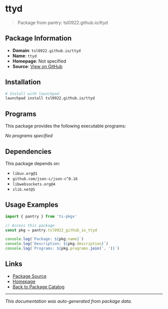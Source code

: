 # ttyd

> Package from pantry: tsl0922.github.io/ttyd

## Package Information

- **Domain**: `tsl0922.github.io/ttyd`
- **Name**: `ttyd`
- **Homepage**: Not specified
- **Source**: [View on GitHub](https://github.com/pkgxdev/pantry/tree/main/projects/tsl0922.github.io/ttyd/package.yml)

## Installation

```bash
# Install with launchpad
launchpad install tsl0922.github.io/ttyd
```

## Programs

This package provides the following executable programs:

*No programs specified*

## Dependencies

This package depends on:

- `libuv.org@1`
- `github.com/json-c/json-c^0.16`
- `libwebsockets.org@4`
- `zlib.net@1`

## Usage Examples

```typescript
import { pantry } from 'ts-pkgx'

// Access this package
const pkg = pantry.tsl0922_github_io_ttyd

console.log(`Package: ${pkg.name}`)
console.log(`Description: ${pkg.description}`)
console.log(`Programs: ${pkg.programs.join(', ')}`)
```

## Links

- [Package Source](https://github.com/pkgxdev/pantry/tree/main/projects/tsl0922.github.io/ttyd/package.yml)
- [Homepage](#)
- [Back to Package Catalog](../package-catalog.md)

---

*This documentation was auto-generated from package data.*

